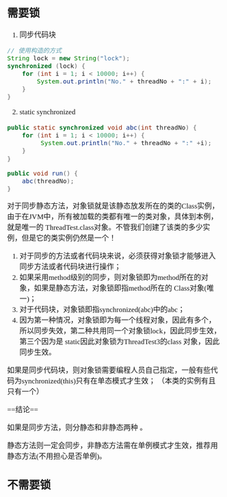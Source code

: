 <span  style="font-family: Simsun,serif; font-size: 17px; ">

## 需要锁

1. 同步代码块

~~~java
// 使用构造的方式
String lock = new String("lock");
synchronized (lock) {
    for (int i = 1; i < 10000; i++) {
        System.out.println("No." + threadNo + ":" + i);
    }
}
~~~

2. static synchronized

~~~java
public static synchronized void abc(int threadNo) {     
    for (int i = 1; i < 10000; i++) {     
         System.out.println("No." + threadNo + ":" +i);             
    }     
}     

public void run() {     
    abc(threadNo);     
} 
~~~

对于同步静态方法，对象锁就是该静态放发所在的类的Class实例，由于在JVM中，所有被加载的类都有唯一的类对象，具体到本例，就是唯一的 ThreadTest.class对象。不管我们创建了该类的多少实例，但是它的类实例仍然是一个！


1. 对于同步的方法或者代码块来说，必须获得对象锁才能够进入同步方法或者代码块进行操作；
2. 如果采用method级别的同步，则对象锁即为method所在的对象，如果是静态方法，对象锁即指method所在的
Class对象(唯一)；
3. 对于代码块，对象锁即指synchronized(abc)中的abc；
4. 因为第一种情况，对象锁即为每一个线程对象，因此有多个，所以同步失效，第二种共用同一个对象锁lock，因此同步生效，第三个因为是
static因此对象锁为ThreadTest3的class 对象，因此同步生效。

如果是同步代码块，则对象锁需要编程人员自己指定，一般有些代码为synchronized(this)只有在单态模式才生效；
（本类的实例有且只有一个）

==结论==

如果是同步方法，则分静态和非静态两种 。

静态方法则一定会同步，非静态方法需在单例模式才生效，推荐用静态方法(不用担心是否单例)。

## 不需要锁



</span>